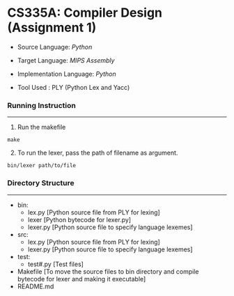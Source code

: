 CS335A: Compiler Design (Assignment 1)
========================================

* Source Language: *Python*
* Target Language: *MIPS Assembly*
* Implementation Language: *Python*

* Tool Used : PLY (Python Lex and Yacc)

### Running Instruction
_______________________
1. Run the makefile 
```
make
```
2. To run the lexer, pass the path of filename as argument.
```
bin/lexer path/to/file
```

### Directory Structure
_______________________
* bin:
	* lex.py [Python source file from PLY for lexing]
	* lexer [Python bytecode for lexer.py]
	* lexer.py [Python source file to specify language lexemes]
* src:
	* lex.py [Python source file from PLY for lexing]
	* lexer.py [Python source file to specify language lexemes]
* test:
	* test#.py [Test files]
* Makefile [To move the source files to bin directory and compile bytecode for lexer and making it executable]
* README.md
